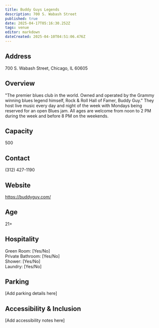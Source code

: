 ```yaml
---
title: Buddy Guys Legends
description: 700 S. Wabash Street
published: true
date: 2025-04-17T05:16:30.252Z
tags: venue
editor: markdown
dateCreated: 2025-04-10T04:51:06.476Z
---
```


## Address

700 S. Wabash Street, Chicago, IL 60605

## Overview

"The premier blues club in the world. Owned and operated by the Grammy winning blues legend himself, Rock & Roll Hall of Famer, Buddy Guy." They host live music every day and night of the week with Mondays being reserved for an open Blues jam. All ages are welcome from noon to 2 PM during the week and before 8 PM on the weekends.

## Capacity

500

## Contact

(312) 427-1190

## Website

https://buddyguy.com/

## Age

21+

## Hospitality

Green Room: [Yes/No]  
Private Bathroom: [Yes/No]  
Shower: [Yes/No]  
Laundry: [Yes/No]

## Parking

[Add parking details here]

## Accessibility & Inclusion

[Add accessibility notes here]
